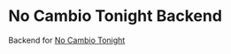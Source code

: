 # No Cambio Tonight Backend

Backend for [No Cambio Tonight](https://github.com/szib/no-cambio-tonight)

